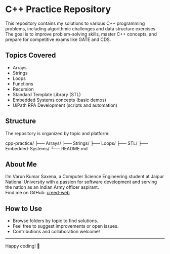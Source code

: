 # C++ Practice Repository

This repository contains my solutions to various C++ programming problems, including algorithmic challenges and data structure exercises. The goal is to improve problem-solving skills, master C++ concepts, and prepare for competitive exams like GATE and CDS.

## Topics Covered
- Arrays
- Strings
- Loops
- Functions
- Recursion
- Standard Template Library (STL)
- Embedded Systems concepts (basic demos)
- UiPath RPA Development (scripts and automation)

## Structure
The repository is organized by topic and platform:

cpp-practice/
├── Arrays/
├── Strings/
├── Loops/
├── STL/
├── Embedded-Systems/
└── README.md

## About Me
I’m Varun Kumar Saxena, a Computer Science Engineering student at Jaipur National University with a passion for software development and serving the nation as an Indian Army officer aspirant.  
Find me on GitHub: [creed-web](https://github.com/creed-web)

## How to Use
- Browse folders by topic to find solutions.
- Feel free to suggest improvements or open issues.
- Contributions and collaboration welcome!

---

Happy coding! 🚀

